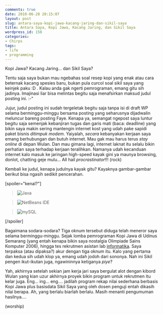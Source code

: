 ```yaml
---
comments: true
date: 2010-06-28 20:15:07
layout: post
slug: antara-saya-kopi-jawa-kacang-jaring-dan-sikil-saya
title: Antara Saya, Kopi Jawa, Kacang Jaring, dan Sikil Saya
wordpress_id: 158
categories:
- Chirps
tags:
- life
- programming
---
```


Kopi Jawa? Kacang Jaring... dan Sikil Saya?

Tentu saja saya bukan mau ngebahas soal resep kopi yang enak atau cara beternak kacang spesies baru, bukan pula curcol soal sikil saya yang keinjek paku :D . Kalau anda gak ngerti pemrograman, emang gitu sih jadinya. Imajinasi liar bisa melintas begitu saja menafsirkan maksud judul posting ini. :-"

<!-- more -->

Jujur, judul posting ini sudah tergeletak begitu saja tanpa isi di draft WP selama berminggu-minggu bersama posting yang seharusnya dijadwalin meluncur bareng posting Faye. Kenapa ya, semangat ngepost saya luntur begitu saja semenjak kebanjiran tugas dan garis mati (baca: deadline) yang bikin saya makin sering mantengin internet kost yang udah pake sapidi paket bisnis _*ditimpuk modem*_. Yaiyalah, _secara_ kebanyakan kerjaan saya emang berhubungan dan butuh internet. Mau gak mau harus terus _stay online_ di depan Wulan. Dan mau gimana lagi, internet laknat itu selalu bikin perhatian saya terhadap kerjaan teralihkan. Namanya udah kecanduan internet kalo masuk ke jaringan high-speed kayak gini ya maunya browsing, donlot, chatting geje mulu... All hail _procrastinator_!!! (rock)

Kembali ke judul, kenapa judulnya kayak gitu? Kayaknya gambar-gambar berikut bisa ngasih sedikit pencerahan.

[spoiler="kenal?"]


> 

> 
> ![Java](http://amipi.files.wordpress.com/2008/08/java.jpg)
> 
> 

> 
> ![NetBeans IDE](http://mustrundie.files.wordpress.com/2009/06/netbeans5-5.jpg)
> 
> 

> 
> ![mySQL](http://yudymardianto.files.wordpress.com/2009/07/mysql.jpg)
> 
> 



[/spoiler]

Bagaimana sodara-sodara? Tiga oknum tersebut diduga telah meneror saya selama berminggu-minggu. Sejak lomba pemrograman Kopi Jawa di Udinus Semarang (yang entah kenapa bikin saya nostalgia Olimpiade Sains Komputer 2006), hingga tes rekrutmen asistan lab [informatika](http://informatics.uii.ac.id). Saya terpaksa (atau dipaksa?) akur dengan tiga oknum itu. Kalo yang pertama dan kedua sih udah klop ya, emang udah jodoh dari sononya. Nah ini Sikil pengen ikut-ikutan juga, ngawininnya ketiganya _piye_?

Yah, akhirnya setelah sekian jam kerja jari saya bergulat alot dengan kibord Wulan yang kian uzur akhirnya proyek bikin program untuk rekrutmen itu kelar juga. Eng... ing... eng.... jadilah program rekap nilai sederhana berbasis Kopi Jawa plus basisdata Sikil Saya yang oleh dosen penguji entah dikasih nilai berapa. Ah, yang berlalu biarlah berlalu. Masih menanti pengumuman hasilnya....

(worship)
